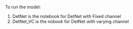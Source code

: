 To run the model:

  1. DetNet is the notebook for DetNet with Fixed channel 
  2. DetNet_VC is the nobook for DetNet with varying channel
